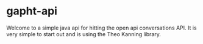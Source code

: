# gapht-api

Welcome to a simple java api for hitting the open api conversations API. It is very simple to start out and is using the Theo Kanning library. 

